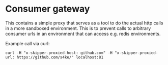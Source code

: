 # Consumer gateway

This contains a simple proxy that serves as a tool to do the actual http calls in a
more sandboxed environment. This is to prevent calls to arbitrary consumer urls
in an environment that can access e.g. redis environments.

Example call via curl:

```
curl -H "x-skipper-proxied-host: github.com" -H "x-skipper-proxied-url: https://github.com/s4ke/" localhost:81
```
